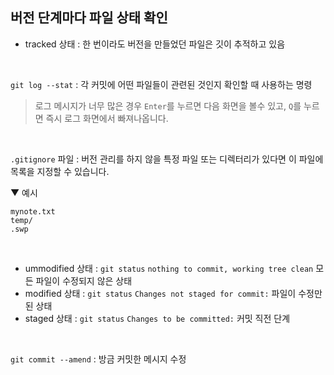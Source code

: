 ## 버전 단계마다 파일 상태 확인
- tracked 상태 : 한 번이라도 버전을 만들었던 파일은 깃이 추적하고 있음
<br>

`git log --stat` : 각 커밋에 어떤 파일들이 관련된 것인지 확인할 때 사용하는 명령<br>
> 로그 메시지가 너무 많은 경우 `Enter`를 누르면 다음 화면을 볼수 있고, `Q`를 누르면 즉시 로그 화면에서 빠져나옵니다.

<br>

`.gitignore` 파일 : 버전 관리를 하지 않을 특정 파일 또는 디렉터리가 있다면 이 파일에 목록을 지정할 수 있습니다.

▼ 예시
```
mynote.txt
temp/
.swp
```

<br>

- ummodified 상태 : `git status` `nothing to commit, working tree clean` 모든 파일이 수정되지 않은 상태
- modified 상태 : `git status` `Changes not staged for commit:` 파일이 수정만 된 상태
- staged 상태 : `git status` `Changes to be committed:` 커밋 직전 단계

<br>

`git commit --amend` : 방금 커밋한 메시지 수정



